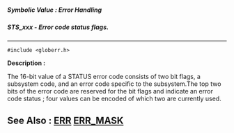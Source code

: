 ##### Symbolic Value : Error Handling
##### STS_xxx - Error code status flags.
---
```
#include <globerr.h>
```
**Description :**

The 16-bit value of a STATUS error code consists of two bit flags, a subsystem 
code, and an error code specific to the subsystem.The top two bits of the error 
code are reserved for the bit flags and indicate an error code status ; four 
values can be encoded of which two are currently used.

**See Also :**
[ERR](/domino-c-api-docs/reference/Func/ERR)
[ERR_MASK](/domino-c-api-docs/reference/Symb/ERR_MASK)
---
